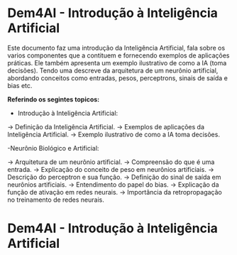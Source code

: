 # Dem4AI - Introdução à Inteligência Artificial

Este documento faz uma introdução da Inteligência Artificial, fala sobre os varios componentes que a contituem e fornecendo exemplos de aplicações práticas. Ele também apresenta um exemplo ilustrativo de como a IA (toma decisões).
Tendo uma descreve da arquitetura de um neurônio artificial, abordando conceitos como entradas, pesos, perceptrons, sinais de saída e bias etc. 

**Referindo os segintes topicos:**

- Introdução à Inteligência Artificial:

-> Definição da Inteligência Artificial.
-> Exemplos de aplicações da Inteligência Artificial.
-> Exemplo ilustrativo de como a IA toma decisões.

-Neurônio Biológico e Artificial:

-> Arquitetura de um neurônio artificial.
-> Compreensão do que é uma entrada.
-> Explicação do conceito de peso em neurônios artificiais.
-> Descrição do perceptron e sua função.
-> Definição do sinal de saída em neurônios artificiais.
-> Entendimento do papel do bias.
-> Explicação da função de ativação em redes neurais.
-> Importância da retropropagação no treinamento de redes neurais.


# Dem4AI - Introdução à Inteligência Artificial
